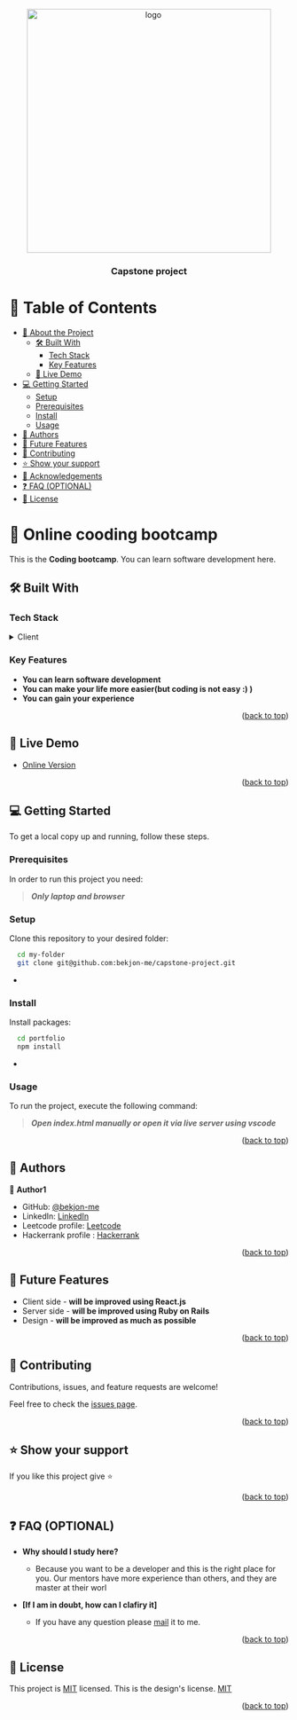 <a name="readme-top"></a>

<div align="center">
  <img src="./src/images/headerBg.avif" alt="logo" width="440"  height="auto" />
  <br/>

  <h3><b>Capstone project</b></h3>

</div>

<!-- TABLE OF CONTENTS -->

# 📗 Table of Contents

- [📖 About the Project](#about-project)
  - [🛠 Built With](#built-with)
    - [Tech Stack](#tech-stack)
    - [Key Features](#key-features)
  - [🚀 Live Demo](#live-demo)
- [💻 Getting Started](#getting-started)
  - [Setup](#setup)
  - [Prerequisites](#prerequisites)
  - [Install](#install)
  - [Usage](#usage)
    <!-- - [Run tests](#run-tests) -->
    <!-- - [Deployment](#triangular_flag_on_post-deployment) -->
- [👥 Authors](#authors)
- [🔭 Future Features](#future-features)
- [🤝 Contributing](#contributing)
- [⭐️ Show your support](#support)
- [🙏 Acknowledgements](#acknowledgements)
- [❓ FAQ (OPTIONAL)](#faq)
- [📝 License](#license)

<!-- PROJECT DESCRIPTION -->

# 📖 Online cooding bootcamp <a name="about-project"></a>

This is the **Coding bootcamp**. You can learn software development here.

## 🛠 Built With <a name="built-with"></a>

### Tech Stack <a name="tech-stack"></a>

<details>
  <summary>Client</summary>
  <ul>
    <li><a href="https://html.com/">HTML</a></li>
    <li><a href="https://developer.mozilla.org/en-US/docs/Web/CSS">Css</a></li>
  </ul>
</details>

<!-- <details>
  <summary>Server</summary>
  <ul>
    <li><a href="https://expressjs.com/">Express.js</a></li>
  </ul>
</details>

<details>
<summary>Database</summary>
  <ul>
    <li><a href="https://www.postgresql.org/">PostgreSQL</a></li>
  </ul>
</details> -->

<!-- Features -->

### Key Features <a name="key-features"></a>

- **You can learn software development**
- **You can make your life more easier(but coding is not easy :) )**
- **You can gain your experience**

<p align="right">(<a href="#readme-top">back to top</a>)</p>

<!-- LIVE DEMO -->

## 🚀 Live Demo <a name="live-demo"></a>

- [Online Version](https://bekjon-me.github.io/capstone-project/)

<p align="right">(<a href="#readme-top">back to top</a>)</p>

<!-- GETTING STARTED -->

## 💻 Getting Started <a name="getting-started"></a>

To get a local copy up and running, follow these steps.

### Prerequisites

In order to run this project you need:

> **_Only laptop and browser_**

<!--
Example command:

```sh
 gem install rails
```
 -->

### Setup

Clone this repository to your desired folder:

```sh
  cd my-folder
  git clone git@github.com:bekjon-me/capstone-project.git
```

-

### Install

Install packages:

```sh
  cd portfolio
  npm install
```

-

### Usage

To run the project, execute the following command:

> **_Open index.html manually or open it via live server using vscode_**

<!--
Example command:

```sh
  rails server
```
--->

<!-- ### Run tests

To run tests, run the following command: -->

<!--
Example command:

```sh
  bin/rails test test/models/article_test.rb
```
--->

<!-- ### Deployment

You can deploy this project using: -->

<!--
Example:

```sh

```
 -->

<p align="right">(<a href="#readme-top">back to top</a>)</p>

<!-- AUTHORS -->

## 👥 Authors <a name="authors"></a>

👤 **Author1**

- GitHub: [@bekjon-me](https://github.com/bekjon-me)
- LinkedIn: [LinkedIn](https://linkedin.com/in/bekjonishpulatov)
- Leetcode profile: [Leetcode](https://leetcode.com/bekjonishpulatov8/)
- Hackerrank profile : [Hackerrank](https://www.hackerrank.com/bekjonishpulato1)

<p align="right">(<a href="#readme-top">back to top</a>)</p>

<!-- FUTURE FEATURES -->

## 🔭 Future Features <a name="future-features"></a>

- Client side - **will be improved using React.js**
- Server side - **will be improved using Ruby on Rails**
- Design - **will be improved as much as possible**

<p align="right">(<a href="#readme-top">back to top</a>)</p>

<!-- CONTRIBUTING -->

## 🤝 Contributing <a name="contributing"></a>

Contributions, issues, and feature requests are welcome!

Feel free to check the [issues page](../../issues/).

<p align="right">(<a href="#readme-top">back to top</a>)</p>

<!-- SUPPORT -->

## ⭐️ Show your support <a name="support"></a>

If you like this project give ⭐️

<p align="right">(<a href="#readme-top">back to top</a>)</p>

<!-- ACKNOWLEDGEMENTS -->

<!-- ## 🙏 Acknowledgments <a name="acknowledgements"></a>

> Give credit to everyone who inspired your codebase.

I would like to thank...

<p align="right">(<a href="#readme-top">back to top</a>)</p> -->

<!-- FAQ (optional) -->

## ❓ FAQ (OPTIONAL) <a name="faq"></a>

- **Why should I study here?**

  - Because you want to be a developer and this is the right place for you. Our mentors have more experience than others, and they are master at their worl

- **[If I am in doubt, how can I clafiry it]**

  - If you have any question please <a href="mailto: bekjonishpulatov8@gmail.com">mail</a> it to me.

<p align="right">(<a href="#readme-top">back to top</a>)</p>

<!-- LICENSE -->

## 📝 License <a name="license"></a>

This project is [MIT](./LICENSE) licensed.
This is the design's license. [MIT](https://creativecommons.org/licenses/by-nc/4.0/)

<p align="right">(<a href="#readme-top">back to top</a>)</p>
